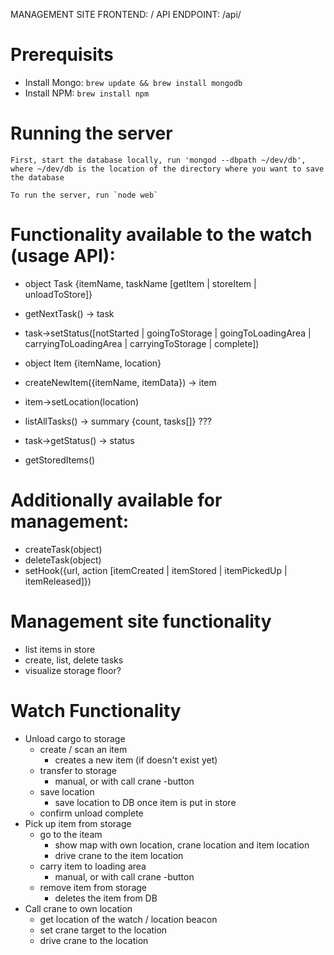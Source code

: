 

MANAGEMENT SITE FRONTEND: /
API ENDPOINT: /api/

# Prerequisits

- Install Mongo: `brew update && brew install mongodb`
- Install NPM: `brew install npm`


# Running the server

    First, start the database locally, run 'mongod --dbpath ~/dev/db', where ~/dev/db is the location of the directory where you want to save the database

    To run the server, run `node web`



# Functionality available to the watch (usage API):
- object Task {itemName, taskName [getItem | storeItem | unloadToStore]}
- getNextTask() -> task
- task->setStatus([notStarted | goingToStorage | goingToLoadingArea | carryingToLoadingArea | carryingToStorage | complete])
- object Item {itemName, location}
- createNewItem({itemName, itemData}) -> item
- item->setLocation(location)

- listAllTasks() -> summary {count, tasks[]} ???
- task->getStatus() -> status
- getStoredItems()

# Additionally available for management:
- createTask(object)
- deleteTask(object)
- setHook({url, action [itemCreated | itemStored | itemPickedUp | itemReleased]})

# Management site functionality
- list items in store
- create, list, delete tasks
- visualize storage floor?

# Watch Functionality
- Unload cargo to storage
    + create / scan an item
        * creates a new item (if doesn't exist yet)
    + transfer to storage
        * manual, or with call crane -button
    + save location
        * save location to DB once item is put in store
    + confirm unload complete
- Pick up item from storage
    + go to the iteam
        * show map with own location, crane location and item location
        * drive crane to the item location
    + carry item to loading area
        * manual, or with call crane -button
    + remove item from storage
        * deletes the item from DB
- Call crane to own location
    + get location of the watch / location beacon
    + set crane target to the location
    + drive crane to the location

